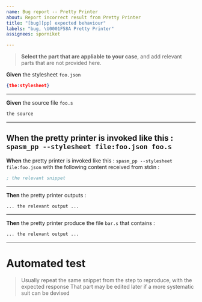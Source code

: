 ```yaml
---
name: Bug report -- Pretty Printer
about: Report incorrect result from Pretty Printer
title: "[bug][pp] expected behaviour"
labels: "bug, \U0001F58A️ Pretty Printer"
assignees: sporniket

---
```


> **Select the part that are appliable to your case**, and add relevant parts that are not provided here.

**Given** the stylesheet `foo.json`

```json
{the:stylesheet}
```
---
**Given** the source file `foo.s`
```asm
the source
```
---
**When** the pretty printer is invoked like this : `spasm_pp --stylesheet file:foo.json foo.s`
---
**When** the pretty printer is invoked like this : `spasm_pp --stylesheet file:foo.json` with the following content received from stdin :

```asm
; the relevant snippet
```
---
**Then** the pretty printer outputs : 

```
... the relevant output ...
```
---
**Then** the pretty printer produce the file `bar.s` that contains : 

```
... the relevant output ...
```
---
# Automated test

> Usually repeat the same snippet from the step to reproduce, with the expected response
> That part may be edited later if a more systematic suit can be devised

